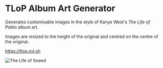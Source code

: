 # TLoP Album Art Generator

Generates customisable images in the style of Kanye West's *The Life of Pablo* album art.

Images are resized to the height of the original and centred on the centre of the original.

<https://tlop.xyl.sh>

![The Life of Sneed](https://files.catbox.moe/7f3cvn.png)
